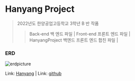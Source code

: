 # Hanyang Project

> 2022년도 한양공업고등학교 3학년 B 반 작품 
> > Back-end 백 엔드 파일 |
> > Front-end 프론트 엔드 파일 |
> > HanyangProject 백엔드 프론트 엔드 합친 파일 |
### ERD
![erdpicture](https://user-images.githubusercontent.com/56254170/165347707-149bd017-f742-4a18-8931-51dcf5851002.png)

Link: [Hanyang](https://daehyuh318.github.io/HanyangProject/HanyangProject/index.html "깃헙 페이지") |
Link: [github](https://github.com/daehyuh318/HanyangProject "깃헙 페이지")
